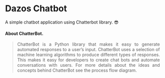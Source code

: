 # Dazos Chatbot
A simple chatbot application using Chatterbot library.  :sunglasses:

#### About ChatterBot.
><p style="text-align: justify">ChatterBot is a Python library that makes it easy to generate automated responses to a user’s input. ChatterBot uses a selection of machine learning algorithms to produce different types of responses. This makes it easy for developers to create chat bots and automate conversations with users. For more details about the ideas and concepts behind ChatterBot see the process flow diagram.</p>
